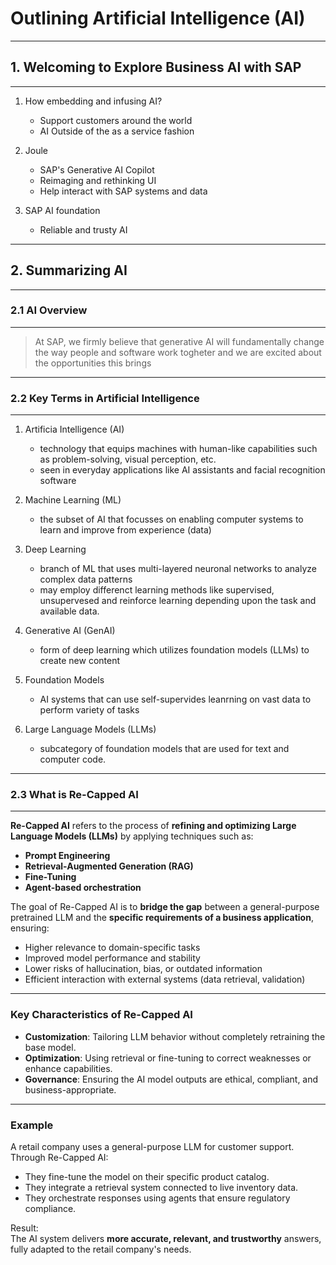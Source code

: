 # Outlining Artificial Intelligence (AI)

---

## 1. Welcoming to Explore Business AI with SAP

---

1. How embedding and infusing AI?
    - Support customers around the world
    - AI Outside of the as a service fashion 

2. Joule
    - SAP's Generative AI Copilot
    - Reimaging and rethinking UI
    - Help interact with SAP systems and data

3. SAP AI foundation
    - Reliable and trusty AI

---

## 2. Summarizing AI

---

### 2.1 AI Overview

---

> At SAP, we firmly believe that generative AI will fundamentally change the way people and software work togheter and we are excited about the opportunities this brings

---

### 2.2 Key Terms in Artificial Intelligence

---

1. Artificia Intelligence (AI)
    - technology that equips machines with human-like capabilities such as problem-solving, visual perception, etc.
    - seen in everyday applications like AI assistants and facial recognition software

2. Machine Learning (ML)
    - the subset of AI that focusses on enabling computer systems to learn and improve from experience (data)

3. Deep Learning
    - branch of ML that uses multi-layered neuronal networks to analyze complex data patterns
    - may employ differenct learning methods like supervised, unsupervesed and reinforce learning depending upon the task and available data.

4. Generative AI (GenAI)
    - form of deep learning which utilizes foundation models (LLMs) to create new content

5. Foundation Models
    - AI systems that can use self-supervides leanrning on vast data to perform variety of tasks

6. Large Language Models (LLMs)
    - subcategory of foundation models that are used for text and computer code.

---

### 2.3 What is Re-Capped AI

---

**Re-Capped AI** refers to the process of **refining and optimizing Large Language Models (LLMs)** by applying techniques such as:

- **Prompt Engineering**
- **Retrieval-Augmented Generation (RAG)**
- **Fine-Tuning**
- **Agent-based orchestration**

The goal of Re-Capped AI is to **bridge the gap** between a general-purpose pretrained LLM and the **specific requirements of a business application**, ensuring:

- Higher relevance to domain-specific tasks
- Improved model performance and stability
- Lower risks of hallucination, bias, or outdated information
- Efficient interaction with external systems (data retrieval, validation)

---

### Key Characteristics of Re-Capped AI

- **Customization**: Tailoring LLM behavior without completely retraining the base model.
- **Optimization**: Using retrieval or fine-tuning to correct weaknesses or enhance capabilities.
- **Governance**: Ensuring the AI model outputs are ethical, compliant, and business-appropriate.

---

### Example

A retail company uses a general-purpose LLM for customer support.  
Through Re-Capped AI:

- They fine-tune the model on their specific product catalog.
- They integrate a retrieval system connected to live inventory data.
- They orchestrate responses using agents that ensure regulatory compliance.

Result:  
The AI system delivers **more accurate, relevant, and trustworthy** answers, fully adapted to the retail company's needs.
